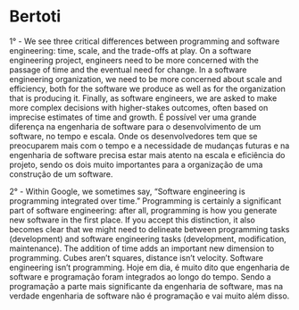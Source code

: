 # Bertoti

1° - We see three critical differences between programming and software engineering: time, scale, and the trade-offs at play. On a software engineering project, engineers need to be more concerned with the passage of time and the eventual need for change. In a software engineering organization, we need to be more concerned about scale and efficiency, both for the software we produce as well as for the organization that is producing it. Finally, as software engineers, we are asked to make more complex decisions with higher-stakes outcomes, often based on imprecise estimates of time and growth.
É possível ver uma grande diferença na engenharia de software para o desenvolvimento de um software, no tempo e escala. Onde os desenvolvedores tem que se preocuparem mais com o tempo e a necessidade de mudanças futuras e na engenharia de software precisa estar mais atento na escala e eficiência do projeto, sendo os dois muito importantes para a organização de uma construção de um software.

2° - Within Google, we sometimes say, “Software engineering is programming integrated over time.” Programming is certainly a significant part of software engineering: after all, programming is how you generate new software in the first place. If you accept this distinction, it also becomes clear that we might need to delineate between programming tasks (development) and software engineering tasks (development, modification, maintenance). The addition of time adds an important new dimension to programming. Cubes aren’t squares, distance isn’t velocity. Software engineering isn’t programming.
Hoje em dia, é muito dito que engenharia de software e programação foram integrados ao longo do tempo. Sendo a programação a parte mais significante da engenharia de software, mas na verdade engenharia de software não é programação e vai muito além disso.
